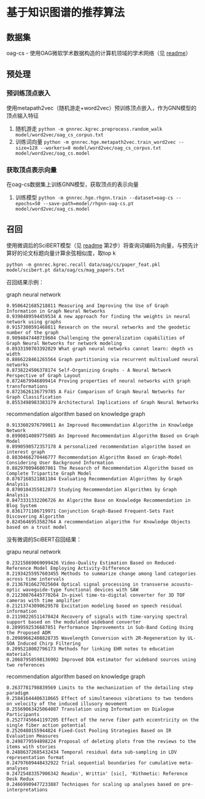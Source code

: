 # 基于知识图谱的推荐算法
## 数据集
oag-cs - 使用OAG微软学术数据构造的计算机领域的学术网络（见 [readme](data/readme.md)）

## 预处理
### 预训练顶点嵌入
使用metapath2vec（随机游走+word2vec）预训练顶点嵌入，作为GNN模型的顶点输入特征
1. 随机游走 `python -m gnnrec.kgrec.preprocess.random_walk model/word2vec/oag_cs_corpus.txt`
2. 训练词向量 `python -m gnnrec.hge.metapath2vec.train_word2vec --size=128 --workers=8 model/word2vec/oag_cs_corpus.txt model/word2vec/oag_cs.model`

### 获取顶点表示向量
在oag-cs数据集上训练GNN模型，获取顶点的表示向量
1. 训练模型 `python -m gnnrec.hge.rhgnn.train --dataset=oag-cs --epochs=50 --save-path=model/rhgnn-oag-cs.pt model/word2vec/oag_cs.model`

## 召回
使用微调后的SciBERT模型（见 [readme](data/readme.md) 第2步）将查询词编码为向量，与预先计算好的论文标题向量计算余弦相似度，取top k

`python -m gnnrec.kgrec.recall data/oag/cs/paper_feat.pkl model/scibert.pt data/oag/cs/mag_papers.txt`

召回结果示例：

graph neural network
```
0.9506421685218811 Measuring and Improving the Use of Graph Information in Graph Neural Networks
0.9398489594459534 A new approach for finding the weights in neural network using graphs
0.9157300591468811 Research on the neural networks and the geodetic number of the graph
0.9094847440719604 Challenging the generalization capabilities of Graph Neural Networks for network modeling
0.8933190703392029 What graph neural networks cannot learn: depth vs width
0.8866228461265564 Graph partitioning via recurrent multivalued neural networks
0.8738224506378174 Self-Organizing Graphs - A Neural Network Perspective of Graph Layout
0.8724679946899414 Proving properties of neural networks with graph transformations
0.8723626136779785 A Fair Comparison of Graph Neural Networks for Graph Classification
0.8553498983383179 Architectural Implications of Graph Neural Networks
```

recommendation algorithm based on knowledge graph
```
0.9133602976799011 An Improved Recommendation Algorithm in Knowledge Network
0.8990814089775085 An Improved Recommendation Algorithm Based on Graph Model
0.8990590572357178 A personalized recommendation algorithm based on interest graph
0.8830466270446777 Recommendation Algorithm Based on Graph-Model Considering User Background Information
0.8829700946807861 The Research of Recommendation Algorithm based on Complete Tripartite Graph Model
0.8767168521881104 Evaluating Recommendation Algorithms by Graph Analysis
0.8700104355812073 Studying Recommendation Algorithms by Graph Analysis
0.8473331332206726 An Algorithm Base on Knowledge Recommendation in Blog System
0.8361771106719971 Conjunction Graph-Based Frequent-Sets Fast Discovering Algorithm
0.8245646953582764 A recommendation algorithm for Knowledge Objects based on a trust model
```

没有微调的SciBERT召回结果：

grapu neural network
```
0.23215869069099426 Video-Quality Estimation Based on Reduced-Reference Model Employing Activity-Difference
0.21934255957603455 Methods to summarize change among land categories across time intervals
0.21367816627025604 Optical signal processing in transverse acousto-optic waveguide-type functional devices with SAW
0.21230876445770264 In-pixel time-to-digital converter for 3D TOF cameras with time amplifier
0.21213743090629578 Excitation modeling based on speech residual information
0.21198226511478424 Recovery of signals with time-varying spectral support based on the modulated wideband converter
0.2099592536687851 Performance Improvements in Sub-Band Coding Using the Proposed ADM
0.20989662408828735 Wavelength Conversion with 2R-Regeneration by UL-SOA Induced Chirp Filtering
0.2095218002796173 Methods for linking EHR notes to education materials
0.20687958598136902 Improved DOA estimator for wideband sources using two references
```

recommendation algorithm based on knowledge graph
```
0.2637781798839569 Limits to the mechanization of the detailing step paradigm
0.25841644406318665 Effect of simultaneous vibrations to two tendons on velocity of the induced illusory movement
0.25569063425064087 Translation using Information on Dialogue Participants
0.25277456641197205 Effect of the nerve fiber path eccentricity on the single fiber action potential
0.2520480155944824 Fixed-Cost Pooling Strategies Based on IR Evaluation Measures
0.2498779594898224 Proposal of deleting plots from the reviews to the items with stories
0.24886372685432434 Temporal residual data sub-sampling in LDV representation format
0.24797609448432922 Trial sequential boundaries for cumulative meta-analyses
0.24725483357906342 Readin', Writtin' [sic], 'Rithmetic: Reference Desk Redux
0.24669909477233887 Techniques for scaling up analyses based on pre-interpretations
```
